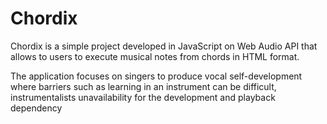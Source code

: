 # Chordix
Chordix is a simple project developed in JavaScript
on Web Audio API that allows to users to execute musical notes from chords in HTML format.

The application focuses on singers to produce vocal self-development where barriers such as learning in an instrument can be difficult, 
instrumentalists unavailability for the development and playback dependency
